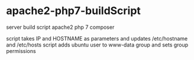 # apache2-php7-buildScript
server build script apache2 php 7 composer


script takes IP and HOSTNAME as parameters and updates /etc/hostname and /etc/hosts
script adds ubuntu user to www-data group and sets group permissions
